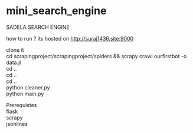 # mini_search_engine

SADELA SEARCH ENGINE

how to run ?
its hosted on http://suraj1436.site:9000

clone it </br>
cd scrapingproject/scrapingproject/spiders && scrapy crawl ourfirstbot -o data.jl</br>
cd ..</br>
cd ..</br>
cd ..</br>
python cleaner.py </br>
python main.py </br>

Prerequistes  </br>
flask </br>
scrapy</br>
jsonlines</br>
